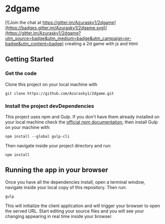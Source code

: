 # 2dgame

[![Join the chat at https://gitter.im/Azurasky1/2dgame](https://badges.gitter.im/Azurasky1/2dgame.svg)](https://gitter.im/Azurasky1/2dgame?utm_source=badge&utm_medium=badge&utm_campaign=pr-badge&utm_content=badge)
creating a 2d game with js and html

## Getting Started

### Get the code

Clone this project on your local machine with

    git clone https://github.com/Azurasky1/2dgame.git

### Install the project devDependencies

This project uses npm and Gulp. If you don't have them already installed on your local machine check the [official npm documentation](https://docs.npmjs.com/getting-started/installing-node), then install Gulp on your machine with:

    npm install --global gulp-cli

Then navigate inside your project directory and run:

    npm install

## Running the app in your browser

Once you have all the dependencies install, open a terminal window,
navigate inside your local copy of this repository. Then run:

    gulp

This will initialize the client application and will trigger your browser to open the served URL.
Start editing your source files and you will see your changing appearing in real time inside your browser.

